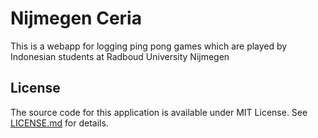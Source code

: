 # Nijmegen Ceria

This is a webapp for logging ping pong games which are played by Indonesian students at Radboud University Nijmegen

## License
The source code for this application is available under MIT License. See [LICENSE.md](LICENSE.md) for details.
